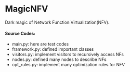 # MagicNFV

Dark magic of Network Function Virtualization(NFV).

#### Source Codes:
- main.py: here are test codes
- framework.py: defined important classes
- visitors.py: implement visitors to recursively access NFs
- nodes.py: defined many nodes to describe NFs
- opt_rules.py: implement many optimization rules for NFV